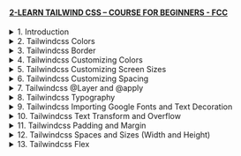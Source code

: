 #### [2-LEARN TAILWIND CSS – COURSE FOR BEGINNERS - FCC](/courses/mui/2.md)

<details>
  <summary>1. Introduction </summary>

# Introduction

<img width="1287" alt="image" src="https://github.com/omeatai/My-Tutorials/assets/32337103/0003c946-e47c-4760-986b-5a710d408638">
<img width="1287" alt="image" src="https://github.com/omeatai/My-Tutorials/assets/32337103/4ed7fb8b-ac42-4dcb-8b05-d0b5e8307003">
<img width="1287" alt="image" src="https://github.com/omeatai/My-Tutorials/assets/32337103/ff8779eb-9e93-4d1f-be5d-9da8fbdfd256">
<img width="1023" alt="image" src="https://github.com/omeatai/My-Tutorials/assets/32337103/7b12f6f4-1a90-43b1-aa2a-1b94817979e0">
<img width="1023" alt="image" src="https://github.com/omeatai/My-Tutorials/assets/32337103/28bf1f80-4682-4c40-ae8a-1d4ab4d5f0fe">
<img width="1023" alt="image" src="https://github.com/omeatai/My-Tutorials/assets/32337103/95e49510-7c16-4c7c-9ec8-e20c442fe637">
<img width="1286" alt="image" src="https://github.com/omeatai/My-Tutorials/assets/32337103/a01b30f5-500d-4ded-b6f2-2e7020269378">
<img width="1286" alt="image" src="https://github.com/omeatai/My-Tutorials/assets/32337103/b95dc567-cc08-41c8-9219-8e1af1abc8a7">

# Create your Next Project

```jsbs
npx create-next-app@latest my-project --typescript --eslint
cd my-project
```

# Install Tailwindcss

```jsbs
npm install -D tailwindcss postcss autoprefixer
npx tailwindcss init -p
```

# Configure your template paths

```js
// tailwind.config.js

/** @type {import('tailwindcss').Config} */
module.exports = {
  content: [
    "./app/**/*.{js,ts,jsx,tsx,mdx}",
    "./pages/**/*.{js,ts,jsx,tsx,mdx}",
    "./components/**/*.{js,ts,jsx,tsx,mdx}",
 
    // Or if using `src` directory:
    "./src/**/*.{js,ts,jsx,tsx,mdx}",
  ],
  theme: {
    extend: {},
  },
  plugins: [],
}
```

# Add the Tailwind directives to your CSS

```css
/** globals.css */

@tailwind base;
@tailwind components;
@tailwind utilities;
```

# Start your build process

```jsbs
npm run dev
```

# Start using Tailwind in your project

```js
// index.tsx

export default function Home() {
  return (
    <h1 className="text-8xl font-bold underline">
      Hello world!
    </h1>
  )
}
```

### MUI&TW/my-project/tailwind.config.js:

```js
/** @type {import('tailwindcss').Config} */

module.exports = {
  content: [
    "./pages/**/*.{js,ts,jsx,tsx,mdx}",
    "./components/**/*.{js,ts,jsx,tsx,mdx}",
    "./app/**/*.{js,ts,jsx,tsx,mdx}",
  ],
  theme: {
    extend: {},
  },
  plugins: [],
};
```

### MUI&TW/my-project/app/globals.css:

```css
@tailwind base;
@tailwind components;
@tailwind utilities;
```

### MUI&TW/my-project/app/page.tsx:

```js
export default function Home() {
  return <h1 className="text-8xl font-bold underline">Hello world!</h1>;
}
```


# #END </details>

<details>
  <summary>2. Tailwindcss Colors </summary>

# Tailwindcss Colors 

<img width="1286" alt="image" src="https://github.com/omeatai/My-Tutorials/assets/32337103/ccfe9d1e-5dc7-419c-958f-6f2e32403503">
<img width="1286" alt="image" src="https://github.com/omeatai/My-Tutorials/assets/32337103/151a7723-19b1-4754-94f8-80333dad9cfc">
<img width="1286" alt="image" src="https://github.com/omeatai/My-Tutorials/assets/32337103/c212ebc2-d1c9-4265-ac7a-101a466c9f41">
<img width="1286" alt="image" src="https://github.com/omeatai/My-Tutorials/assets/32337103/d79f780a-7c55-4a44-b0f6-75273ba44b3c">
<img width="1286" alt="image" src="https://github.com/omeatai/My-Tutorials/assets/32337103/d582d7be-7330-4b7b-949f-0eda9a116f62">
<img width="1286" alt="image" src="https://github.com/omeatai/My-Tutorials/assets/32337103/fb493961-b4b2-49e4-af36-e4381f30a213">
<img width="1286" alt="image" src="https://github.com/omeatai/My-Tutorials/assets/32337103/4e63bcbd-ff6f-4c38-ad93-f2fb339fe3f8">
<img width="1286" alt="image" src="https://github.com/omeatai/My-Tutorials/assets/32337103/8e74f294-cae8-458c-b9b0-5169ff4320a3">
<img width="1286" alt="image" src="https://github.com/omeatai/My-Tutorials/assets/32337103/ba27443c-afd9-4d64-8d2f-905f222651f4">
<img width="1286" alt="image" src="https://github.com/omeatai/My-Tutorials/assets/32337103/a0762ffd-bea3-4fbe-b1c1-fc21b2313116">
<img width="1023" alt="image" src="https://github.com/omeatai/My-Tutorials/assets/32337103/e261a4d7-ec26-4b08-88a0-06c24a3b555f">
<img width="1286" alt="image" src="https://github.com/omeatai/My-Tutorials/assets/32337103/1e22004d-9c1b-485b-a78b-ffce78595891">
<img width="1286" alt="image" src="https://github.com/omeatai/My-Tutorials/assets/32337103/a671d18d-4674-4b7b-8726-55fdc1b8f8fd">

### MUI&TW/my-project/app/page.tsx:

```js
export default function Home() {
  return (
    <>
      <h1 className="text-4xl text-green-600 bg-[#a3166f] font-bold">
        Hello world!
      </h1>
      <h1 className="text-4xl text-green-600 bg-[#4a16a3] font-bold">
        Hello world!
      </h1>
    </>
  );
}
```

<img width="1023" alt="image" src="https://github.com/omeatai/My-Tutorials/assets/32337103/4f1e3ebc-1fe1-4ae1-9d47-60b4ec50be55">
<img width="1288" alt="image" src="https://github.com/omeatai/My-Tutorials/assets/32337103/42d147ff-addc-4648-86dc-c778af8b6ac2">

# #END </details>

<details>
  <summary>3. Tailwindcss Border </summary>

# Tailwindcss Border 

<img width="1288" alt="image" src="https://github.com/omeatai/My-Tutorials/assets/32337103/8092b668-ef0a-44bd-90b7-9926a53b85bb">
<img width="1023" alt="image" src="https://github.com/omeatai/My-Tutorials/assets/32337103/54909643-e07f-4023-a7ff-729c9e4365a1">
<img width="1286" alt="image" src="https://github.com/omeatai/My-Tutorials/assets/32337103/b80e83ce-ed7e-46ec-98c8-d7e323a88824">

### MUI&TW/my-project/app/page.tsx:

```js
export default function Home() {
  return (
    <>
      <h1 className="border border-y-8 border-green-600 text-4xl text-green-600 bg-[#a3166f] font-bold">
        Hello world!
      </h1>
      <h1 className="text-4xl text-green-600 bg-[#4a16a3] font-bold">
        Hello world!
      </h1>
    </>
  );
}
```

# #END </details>

<details>
  <summary>4. Tailwindcss Customizing Colors </summary>

# Tailwindcss Customizing Colors

<img width="1025" alt="image" src="https://github.com/omeatai/My-Tutorials/assets/32337103/62cb6dbc-1e99-403a-a175-3880198c7506">
<img width="1025" alt="image" src="https://github.com/omeatai/My-Tutorials/assets/32337103/a8098d79-df67-4f80-99aa-6d012e9d3ba6">
<img width="1286" alt="image" src="https://github.com/omeatai/My-Tutorials/assets/32337103/2166c79a-4065-4e0b-b484-f7a43a0e71d7">

### MUI&TW/my-project/tailwind.config.js:

```js
/** @type {import('tailwindcss').Config} */

module.exports = {
  content: [
    "./pages/**/*.{js,ts,jsx,tsx,mdx}",
    "./components/**/*.{js,ts,jsx,tsx,mdx}",
    "./app/**/*.{js,ts,jsx,tsx,mdx}",
  ],
  theme: {
    extend: {
      colors: {
        crimson: { 900: "#c7000c", 400: "#fe2d45", 100: "#ffc8d0" },
        dodgerBlue: { 900: "#1f4ab9", 600: "#1f4bb9", 100: "#c3cbed" },
      },
    },
  },
  plugins: [],
};
```

### MUI&TW/my-project/app/page.tsx:

```js
export default function Home() {
  return (
    <>
      <h1 className="border border-y-8 border-green-600 text-4xl text-white bg-crimson-900 font-bold">
        Hello world!
      </h1>
      <h1 className="text-4xl text-green-600 bg-dodgerBlue-600 font-bold">
        Hello world!
      </h1>
    </>
  );
}
```

# #END </details>

<details>
  <summary>5. Tailwindcss Customizing Screen Sizes </summary>

# Tailwindcss Customizing Screen Sizes

<img width="1024" alt="image" src="https://github.com/omeatai/My-Tutorials/assets/32337103/858ae2a5-93b4-4968-9a82-4aaf15d712fb">
<img width="1024" alt="image" src="https://github.com/omeatai/My-Tutorials/assets/32337103/dd262dd2-a844-462d-a457-7af9459ea6c1">
<img width="1246" alt="image" src="https://github.com/omeatai/My-Tutorials/assets/32337103/311e9d2a-f838-4bed-b3b5-8095d408ef70">
<img width="1246" alt="image" src="https://github.com/omeatai/My-Tutorials/assets/32337103/2fafe542-b89a-44d7-91c3-866d8e8f11bd">
<img width="1246" alt="image" src="https://github.com/omeatai/My-Tutorials/assets/32337103/dd31420e-183e-4b97-aa0a-e56ae6b40559">
<img width="1246" alt="image" src="https://github.com/omeatai/My-Tutorials/assets/32337103/089d4b53-1c14-4901-b7fd-869f9d33e2f4">
<img width="1246" alt="image" src="https://github.com/omeatai/My-Tutorials/assets/32337103/aa8bf821-1ae0-4a37-b0ec-77b32580d0af">

### MUI&TW/my-project/tailwind.config.js:

```js
/** @type {import('tailwindcss').Config} */

module.exports = {
  content: [
    "./pages/**/*.{js,ts,jsx,tsx,mdx}",
    "./components/**/*.{js,ts,jsx,tsx,mdx}",
    "./app/**/*.{js,ts,jsx,tsx,mdx}",
  ],
  theme: {
    screen: {
      sm: "480px",
      md: "768px",
      lg: "976px",
      xl: "1440px",
    },
    extend: {
      colors: {
        crimson: { 900: "#c7000c", 400: "#fe2d45", 100: "#ffc8d0" },
        dodgerBlue: { 900: "#1f4ab9", 600: "#1f4bb9", 100: "#c3cbed" },
      },
    },
  },
  plugins: [],
};
```

### MUI&TW/my-project/app/page.tsx:

```js
export default function Home() {
  return (
    <>
      <h1 className="border border-y-8 border-green-600 text-4xl text-white bg-crimson-900 font-bold">
        Hello world!
      </h1>
      <h1 className="text-5xl text-black sm:text-6xl sm:text-green-500 md:text-7xl md:text-blue-500 lg:text-8xl lg:text-red-500 xl:text-9xl xl:text-yellow-500">
        Dave
      </h1>
    </>
  );
}
```

# #END </details>

<details>
  <summary>6. Tailwindcss Customizing Spacing </summary>

# Tailwindcss Customizing Spacing

<img width="1024" alt="image" src="https://github.com/omeatai/My-Tutorials/assets/32337103/d2b9315c-c7d9-4f02-9de2-f487da18ea08">
<img width="1024" alt="image" src="https://github.com/omeatai/My-Tutorials/assets/32337103/f0a6eb2b-e6a7-416e-8333-92feb7124695">
<img width="1293" alt="image" src="https://github.com/omeatai/My-Tutorials/assets/32337103/c524b241-af64-490d-9ac2-2c1ef6da3fff">

### MUI&TW/my-project/tailwind.config.js:

```js
/** @type {import('tailwindcss').Config} */

module.exports = {
  content: [
    "./pages/**/*.{js,ts,jsx,tsx,mdx}",
    "./components/**/*.{js,ts,jsx,tsx,mdx}",
    "./app/**/*.{js,ts,jsx,tsx,mdx}",
  ],
  theme: {
    screen: {
      sm: "480px",
      md: "768px",
      lg: "976px",
      xl: "1440px",
    },
    spacing: {
      1: "8px",
      2: "12px",
      3: "16px",
      4: "24px",
      5: "32px",
      6: "48px",
      12: "96px",
    },
    extend: {
      colors: {
        crimson: { 900: "#c7000c", 400: "#fe2d45", 100: "#ffc8d0" },
        dodgerBlue: { 900: "#1f4ab9", 600: "#1f4bb9", 100: "#c3cbed" },
      },
    },
  },
  plugins: [],
};
```

### MUI&TW/my-project/app/page.tsx:

```js
export default function Home() {
  return (
    <>
      <h1 className="mt-4 border border-y-8 border-green-600 text-4xl text-white bg-crimson-900 font-bold">
        Hello world!
      </h1>
      <h1 className="mt-12 text-5xl text-black sm:text-6xl sm:text-green-500 md:text-7xl md:text-blue-500 lg:text-8xl lg:text-red-500 xl:text-9xl xl:text-yellow-500">
        Dave
      </h1>
    </>
  );
}
```

# #END </details>

<details>
  <summary>7. Tailwindcss @Layer and @apply </summary>

# Tailwindcss @Layer and @apply

<img width="1023" alt="image" src="https://github.com/omeatai/My-Tutorials/assets/32337103/55d72a07-172b-44b0-b823-607cfeecff0b">
<img width="1023" alt="image" src="https://github.com/omeatai/My-Tutorials/assets/32337103/347f408b-2f5c-48fd-849d-a609cc9cfb12">
<img width="1023" alt="image" src="https://github.com/omeatai/My-Tutorials/assets/32337103/80e68448-1f22-4709-8d20-66be79607303">
<img width="1292" alt="image" src="https://github.com/omeatai/My-Tutorials/assets/32337103/93535118-f04e-4821-a31f-7dbb4d2d91bf">

### MUI&TW/my-project/tailwind.config.js:

```js
/** @type {import('tailwindcss').Config} */

module.exports = {
  content: [
    "./pages/**/*.{js,ts,jsx,tsx,mdx}",
    "./components/**/*.{js,ts,jsx,tsx,mdx}",
    "./app/**/*.{js,ts,jsx,tsx,mdx}",
  ],
  theme: {
    screen: {
      sm: "480px",
      md: "768px",
      lg: "976px",
      xl: "1440px",
    },
    spacing: {
      1: "8px",
      2: "12px",
      3: "16px",
      4: "24px",
      5: "32px",
      6: "48px",
      12: "96px",
    },
    extend: {
      colors: {
        crimson: { 900: "#c7000c", 400: "#fe2d45", 100: "#ffc8d0" },
        dodgerBlue: { 900: "#1f4ab9", 600: "#1f4bb9", 100: "#c3cbed" },
      },
    },
  },
  plugins: [],
};
```

### MUI&TW/my-project/app/globals.css:

```js
@tailwind base;
@tailwind components;
@tailwind utilities;

@layer base {
  html {
    background-color: lime;
  }
  h1 {
    @apply bg-slate-600 underline font-bold;
    @apply px-12;
  }
}
```

### MUI&TW/my-project/app/page.tsx:

```js
export default function Home() {
  return (
    <>
      <h1 className="mt-4 border border-y-8 border-green-600 text-4xl text-white bg-crimson-900">
        Hello world!
      </h1>
      <h1 className="mt-12 text-5xl text-black sm:text-6xl sm:text-green-500 md:text-7xl md:text-blue-500 lg:text-8xl lg:text-red-500 xl:text-9xl xl:text-yellow-500">
        Dave
      </h1>
    </>
  );
}
```

# #END </details>

<details>
  <summary>8. Tailwindcss Typography </summary>

# Tailwindcss Typography

<img width="1228" alt="image" src="https://github.com/omeatai/My-Tutorials/assets/32337103/30b3bc08-d008-4f24-98cb-65bbc7a0afa3">
<img width="1228" alt="image" src="https://github.com/omeatai/My-Tutorials/assets/32337103/3fcaa80d-6fdd-4af6-8cc5-6874d6acd3c5">
<img width="1228" alt="image" src="https://github.com/omeatai/My-Tutorials/assets/32337103/8f85bc39-6cdf-44ab-92dd-e6aca43b3d40">
<img width="1025" alt="image" src="https://github.com/omeatai/My-Tutorials/assets/32337103/a79ed4dd-579f-4315-bb00-0c368d2119b8">
<img width="1025" alt="image" src="https://github.com/omeatai/My-Tutorials/assets/32337103/5df71d9e-8e25-4bca-84f7-b0a55fa9d156">
<img width="1025" alt="image" src="https://github.com/omeatai/My-Tutorials/assets/32337103/5c906b73-cbdb-421c-861f-d4f2a0c4cb04">
<img width="1228" alt="image" src="https://github.com/omeatai/My-Tutorials/assets/32337103/afb55429-1a9a-495e-ae85-33554b956e8a">

### MUI&TW/my-project/tailwind.config.js:

```js
/** @type {import('tailwindcss').Config} */

module.exports = {
  content: [
    "./pages/**/*.{js,ts,jsx,tsx,mdx}",
    "./components/**/*.{js,ts,jsx,tsx,mdx}",
    "./app/**/*.{js,ts,jsx,tsx,mdx}",
  ],
  theme: {
    screen: {
      sm: "480px",
      md: "768px",
      lg: "976px",
      xl: "1440px",
    },
    spacing: {
      1: "8px",
      2: "12px",
      3: "16px",
      4: "24px",
      5: "32px",
      6: "48px",
      12: "96px",
    },
    extend: {
      fontSize: {
        "10xl": "10rem",
        "11xl": "11rem",
      },
      colors: {
        crimson: { 900: "#c7000c", 400: "#fe2d45", 100: "#ffc8d0" },
        dodgerBlue: { 900: "#1f4ab9", 600: "#1f4bb9", 100: "#c3cbed" },
      },
    },
  },
  plugins: [],
};
```

### MUI&TW/my-project/app/globals.css:

```js
@tailwind base;
@tailwind components;
@tailwind utilities;

/* @layer base {
  html {
    background-color: lime;
  }
  h1 {
    @apply bg-slate-600 underline font-bold;
    @apply px-12;
  }
} */
```

### MUI&TW/my-project/app/page.tsx:

```js
export default function Home() {
  return (
    <div>
      <h1 className="text-11xl">Title 1</h1>
      <h2 className="text-9xl">Title 2</h2>
      <h3 className="text-xl">Title 3</h3>
      <p className="text-base">A regular paragraph</p>
      <p className="text-sm">A description paragraph</p>
      <p className="text-xs note">A little note</p>
    </div>
  );
}
```

# #END </details>

<details>
  <summary>9. Tailwindcss Importing Google Fonts and Text Decoration </summary>

# Tailwindcss Importing Google Fonts and Text Decoratio

<img width="1228" alt="image" src="https://github.com/omeatai/My-Tutorials/assets/32337103/6b2472d1-873a-4c2b-922c-b3059af05b10">
<img width="1228" alt="image" src="https://github.com/omeatai/My-Tutorials/assets/32337103/60d250e6-cccd-4e1d-92af-be3a1a25ab73">
<img width="1228" alt="image" src="https://github.com/omeatai/My-Tutorials/assets/32337103/4564756b-9d9d-4b52-9b5b-5950c6b21ad6">
<img width="1228" alt="image" src="https://github.com/omeatai/My-Tutorials/assets/32337103/1aa66fd2-3b22-47dc-b41b-f5eedf4d2b17">
<img width="1228" alt="image" src="https://github.com/omeatai/My-Tutorials/assets/32337103/6d2456ed-292d-4aad-8e8b-01437953904f">
<img width="1228" alt="image" src="https://github.com/omeatai/My-Tutorials/assets/32337103/0c8243c7-8dd4-4afb-ad9f-6434d79ed292">
<img width="1228" alt="image" src="https://github.com/omeatai/My-Tutorials/assets/32337103/d6211024-5404-493f-840a-252c90f6e4fa">
<img width="1024" alt="image" src="https://github.com/omeatai/My-Tutorials/assets/32337103/7eac5d2a-716e-45d9-8385-fc6ec5c2dd3d">
<img width="1024" alt="image" src="https://github.com/omeatai/My-Tutorials/assets/32337103/00a551eb-79d3-4526-9ad3-bd5778f631ab">
<img width="1024" alt="image" src="https://github.com/omeatai/My-Tutorials/assets/32337103/a7ee49be-1883-4a7c-b278-a31d50ec12e8">
<img width="1263" alt="image" src="https://github.com/omeatai/My-Tutorials/assets/32337103/9fff32dc-1b89-446e-b4f4-53e0771b4665">
<img width="1263" alt="image" src="https://github.com/omeatai/My-Tutorials/assets/32337103/d53e4f27-4285-47e9-9e86-9dc69bd94b77">

### MUI&TW/my-project/tailwind.config.js:

```js
/** @type {import('tailwindcss').Config} */

module.exports = {
  content: [
    "./pages/**/*.{js,ts,jsx,tsx,mdx}",
    "./components/**/*.{js,ts,jsx,tsx,mdx}",
    "./app/**/*.{js,ts,jsx,tsx,mdx}",
  ],
  theme: {
    screen: {
      sm: "480px",
      md: "768px",
      lg: "976px",
      xl: "1440px",
    },
    spacing: {
      1: "8px",
      2: "12px",
      3: "16px",
      4: "24px",
      5: "32px",
      6: "48px",
      12: "96px",
    },
    extend: {
      fontSize: {
        "10xl": "10rem",
        "11xl": "11rem",
      },
      colors: {
        crimson: { 900: "#c7000c", 400: "#fe2d45", 100: "#ffc8d0" },
        dodgerBlue: { 900: "#1f4ab9", 600: "#1f4bb9", 100: "#c3cbed" },
      },
    },
  },
  plugins: [],
};
```

### MUI&TW/my-project/app/globals.css:

```js
@import url("https://fonts.googleapis.com/css2?family=Inter:wght@200;300;400;800&display=swap");

@tailwind base;
@tailwind components;
@tailwind utilities;

@layer base {
  html {
    /* color: #000; */
    @apply text-black;
    font-family: "Inter", sans-serif;
  }
}
```

### MUI&TW/my-project/app/page.tsx:

```js
export default function Home() {
  return (
    <div>
      <h1 className="text-11xl">Title 1</h1>
      <h2 className="text-9xl italic underline decoration-red-500 decoration-8 underline-offset-8">
        Title 2
      </h2>
      <h3 className="text-5xl line-through decoration-double">Title 3</h3>
      <p className="text-base leading-8">A regular paragraph</p>
      <p className="text-sm">A description paragraph</p>
      <p className="text-xs note">A little note</p>
    </div>
  );
}
```

# #END </details>

<details>
  <summary>10. Tailwindcss Text Transform and Overflow </summary>

# Tailwindcss Text Transform

<img width="1263" alt="image" src="https://github.com/omeatai/My-Tutorials/assets/32337103/0db1dec2-914c-4e87-ae3a-25d58b22a38e">
<img width="1263" alt="image" src="https://github.com/omeatai/My-Tutorials/assets/32337103/c1c39c55-6fc9-4128-a1dc-0fe2ff607b61">
<img width="1263" alt="image" src="https://github.com/omeatai/My-Tutorials/assets/32337103/0518223f-8c14-4637-81ec-4e8ab6ee4e3d">
<img width="1179" alt="image" src="https://github.com/omeatai/My-Tutorials/assets/32337103/257f3e02-af9b-46c9-a6ec-13f4cfdcb59c">
<img width="1023" alt="image" src="https://github.com/omeatai/My-Tutorials/assets/32337103/e701ef80-6795-4637-bd00-dfe32068ecdf">
<img width="1179" alt="image" src="https://github.com/omeatai/My-Tutorials/assets/32337103/5c276446-ff0d-4270-9ac1-60e601365c5d">

### MUI&TW/my-project/app/page.tsx:

```js
export default function Home() {
  return (
    <div>
      <h1 className="text-11xl">Title 1</h1>
      <h2 className="text-9xl italic underline decoration-red-500 decoration-8 underline-offset-8">
        Title 2
      </h2>
      <h3 className="text-5xl line-through decoration-double">Title 3</h3>
      <p className="text-base leading-8 capitalize">a regular paragraph</p>
      <p className="text-sm lowercase">A DESCRIPTION PARAGRAPH</p>
      <div style={{ width: "300px" }}>
        <p className="text-xs truncate note">
          The longest word in any of the major English language dictionaries is
          pneumonoultramicroscopicsilicovolcanoconiosis, a word that refers to a
          lung disease contracted from the inhalation of very fine silica
          particles, specifically from a volcano; medically, it is the same as
          silicosis.
        </p>
      </div>
    </div>
  );
}
```

# #END </details>

<details>
  <summary>11. Tailwindcss Padding and Margin </summary>

# Tailwindcss Padding and Margin

<img width="1181" alt="image" src="https://github.com/omeatai/My-Tutorials/assets/32337103/72d735c2-ceb9-485a-8d87-42c86ef2c6f8">
<img width="1181" alt="image" src="https://github.com/omeatai/My-Tutorials/assets/32337103/924706b3-fe38-4864-a6cb-020c26b13e9c">
<img width="1025" alt="image" src="https://github.com/omeatai/My-Tutorials/assets/32337103/0aa5b21f-66a3-4036-b6a3-646179d95894">
<img width="1181" alt="image" src="https://github.com/omeatai/My-Tutorials/assets/32337103/afc4855a-0f9a-4a5e-ad82-6f23a88ef584">

### MUI&TW/my-project/app/page.tsx:

```js
export default function Home() {
  return (
    <div>
      <h1 className="py-4 ml-4 font-bold text-5xl text-white bg-red-500">
        Title 1
      </h1>
      <h1 className="-mt-4 font-bold text-5xl">-mt-4</h1>
    </div>
  );
}
```

# #END </details>

<details>
  <summary>12. Tailwindcss Spaces and Sizes (Width and Height) </summary>

# Tailwindcss Spaces and Sizes (Width and Height)

<img width="1181" alt="image" src="https://github.com/omeatai/My-Tutorials/assets/32337103/fb2db384-dc3f-4fe2-b919-1fef595c48c5">
<img width="1181" alt="image" src="https://github.com/omeatai/My-Tutorials/assets/32337103/e7173125-9cb6-46a5-ae70-9b3d8af7a3b2">
<img width="1181" alt="image" src="https://github.com/omeatai/My-Tutorials/assets/32337103/0d8b4e23-5fbb-4950-a67a-0b6cc644c739">
<img width="1181" alt="image" src="https://github.com/omeatai/My-Tutorials/assets/32337103/3b084bba-a5a7-47d1-b4d6-76aac90c0ac6">
<img width="1071" alt="image" src="https://github.com/omeatai/My-Tutorials/assets/32337103/2d0b5460-34c6-4c51-9453-3e0cf113ebd0">
<img width="1071" alt="image" src="https://github.com/omeatai/My-Tutorials/assets/32337103/751c4913-651c-48c9-82ea-9b6553232c40">
<img width="1071" alt="image" src="https://github.com/omeatai/My-Tutorials/assets/32337103/f018ffb0-113b-4041-9869-1eb543c54d9f">
<img width="1022" alt="image" src="https://github.com/omeatai/My-Tutorials/assets/32337103/0ea98c3a-074b-4a0c-9e51-a541c4b3c91a">
<img width="1063" alt="image" src="https://github.com/omeatai/My-Tutorials/assets/32337103/f8a38038-ec5c-41ed-8dbb-654b05ffe35e">

### MUI&TW/my-project/app/page.tsx:

```js
export default function Home() {
  return (
    <>
      <div>
        <div className="w-16 h-16 bg-red-500"></div>
        <div className="w-16 h-16 bg-green-500"></div>
      </div>
      <div className="flex w-full space-x-4">
        <div className="w-1/5 min-h-screen bg-red-500">Sidebar</div>
        <div className="w-4/5 h-64 bg-green-500">Main Content</div>
      </div>
    </>
  );
}
```

# #END </details>

<details>
  <summary>13. Tailwindcss Flex </summary>

# Tailwindcss Flex

```js

```

```js

```

```js

```

```js

```

```js

```

```js

```

```js

```

```js

```

```js

```

```js

```

```js

```

```js

```

```js

```

```js

```

```js

```

```js

```

```js

```

```js

```

```js

```

```js

```

```js

```

```js

```

# #END </details>
